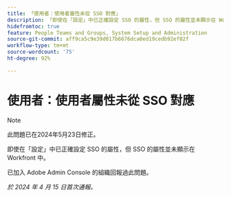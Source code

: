 ```yaml
---
title: 「使用者：使用者屬性未從 SSO 對應」
description: 「即使在「設定」中已正確設定 SSO 的屬性，但 SSO 的屬性並未顯示在 Workfront 中。」
hidefromtoc: true
feature: People Teams and Groups, System Setup and Administration
source-git-commit: aff9ca5c9e39d017b6676dca0ed19cedb92ef02f
workflow-type: tm+mt
source-wordcount: '75'
ht-degree: 92%

---
```



# 使用者：使用者屬性未從 SSO 對應

>[!NOTE]
>
>此問題已在2024年5月23日修正。

即使在「設定」中已正確設定 SSO 的屬性，但 SSO 的屬性並未顯示在 Workfront 中。

已加入 Adobe Admin Console 的組織回報過此問題。

_於 2024 年 4 月 15 日首次通報。_
